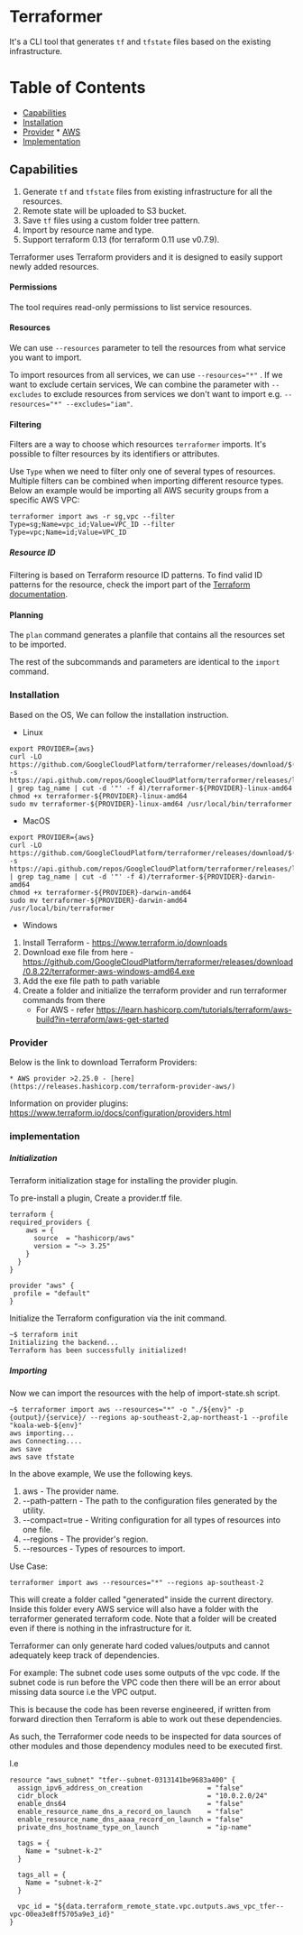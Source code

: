 # Terraformer

It's a CLI tool that generates `tf` and `tfstate` files based on the existing infrastructure.


# Table of Contents
- [Capabilities](#capabilities)
- [Installation](#installation)
- [Provider](#provider)
       * [AWS](/Docs/aws.md)
- [Implementation](#implementation)

## Capabilities

1. Generate `tf` and `tfstate` files from existing infrastructure for all the
    resources.
2. Remote state will be uploaded to S3 bucket.
3. Save `tf` files using a custom folder tree pattern.
4. Import by resource name and type.
5. Support terraform 0.13 (for terraform 0.11 use v0.7.9).

Terraformer uses Terraform providers and it is designed to easily support newly added resources.

#### Permissions

The tool requires read-only permissions to list service resources.

#### Resources

We can use `--resources` parameter to tell the resources from what service you want to import.

To import resources from all services, we can use `--resources="*"` . If we want to exclude certain services, We can combine the parameter with `--excludes` to exclude resources from services we don't want to import e.g. `--resources="*" --excludes="iam"`.

#### Filtering

Filters are a way to choose which resources `terraformer` imports. It's possible to filter resources by its identifiers or attributes.

Use `Type` when we need to filter only one of several types of resources. Multiple filters can be combined when importing different resource types. Below an example would be importing all AWS security groups from a specific AWS VPC:
```
terraformer import aws -r sg,vpc --filter Type=sg;Name=vpc_id;Value=VPC_ID --filter Type=vpc;Name=id;Value=VPC_ID
```

##### Resource ID

Filtering is based on Terraform resource ID patterns. To find valid ID patterns for the resource, check the import part of the [Terraform documentation][terraform-providers].

[terraform-providers]: https://www.terraform.io/docs/providers/

#### Planning

The `plan` command generates a planfile that contains all the resources set to be imported.

The rest of the subcommands and parameters are identical to the `import` command.


### Installation
Based on the OS, We can follow the installation instruction.


* Linux

```
export PROVIDER={aws}
curl -LO https://github.com/GoogleCloudPlatform/terraformer/releases/download/$(curl -s https://api.github.com/repos/GoogleCloudPlatform/terraformer/releases/latest | grep tag_name | cut -d '"' -f 4)/terraformer-${PROVIDER}-linux-amd64
chmod +x terraformer-${PROVIDER}-linux-amd64
sudo mv terraformer-${PROVIDER}-linux-amd64 /usr/local/bin/terraformer
```
* MacOS

```
export PROVIDER={aws}
curl -LO https://github.com/GoogleCloudPlatform/terraformer/releases/download/$(curl -s https://api.github.com/repos/GoogleCloudPlatform/terraformer/releases/latest | grep tag_name | cut -d '"' -f 4)/terraformer-${PROVIDER}-darwin-amd64
chmod +x terraformer-${PROVIDER}-darwin-amd64
sudo mv terraformer-${PROVIDER}-darwin-amd64 /usr/local/bin/terraformer
```
* Windows
1. Install Terraform - https://www.terraform.io/downloads
2. Download exe file from here - https://github.com/GoogleCloudPlatform/terraformer/releases/download/0.8.22/terraformer-aws-windows-amd64.exe
3. Add the exe file path to path variable
4. Create a folder and initialize the terraform provider and run terraformer commands from there
   * For AWS -  refer https://learn.hashicorp.com/tutorials/terraform/aws-build?in=terraform/aws-get-started

### Provider

Below is the link to download Terraform Providers:

    * AWS provider >2.25.0 - [here](https://releases.hashicorp.com/terraform-provider-aws/)
  

Information on provider plugins:
https://www.terraform.io/docs/configuration/providers.html

### implementation

##### Initialization

Terraform initialization stage for installing the provider plugin.

To pre-install a plugin, Create a provider.tf file.

```
terraform {
required_providers {
    aws = {
      source  = "hashicorp/aws"
      version = "~> 3.25"
    }
  }
}

provider "aws" {
 profile = "default"
}
```

Initialize the Terraform configuration via the init command.

```
~$ terraform init
Initializing the backend...
Terraform has been successfully initialized!
```

##### Importing

Now we can import the resources with the help of import-state.sh script.

```
~$ terraformer import aws --resources="*" -o "./${env}" -p {output}/{service}/ --regions ap-southeast-2,ap-northeast-1 --profile "koala-web-${env}"
aws importing... 
aws Connecting....
aws save
aws save tfstate
```

In the above example, We use the following keys.

1. aws - The provider name.
2. --path-pattern - The path to the configuration files generated by the utility.
3. --compact=true - Writing configuration for all types of resources into one file.
4. --regions - The provider's region.
5. --resources - Types of resources to import.


Use Case:

```
terraformer import aws --resources="*" --regions ap-southeast-2
```

This will create a folder called "generated" inside the current directory. 
Inside this folder every AWS service will also have a folder with the terraformer generated terraform code. 
Note that a folder will be created even if there is nothing in the infrastructure for it. 

Terraformer can only generate hard coded values/outputs and cannot adequately keep track of dependencies. 

For example: 
The subnet code uses some outputs of the vpc code. If the subnet code is run before the VPC code then there will be an error
about missing data source i.e the VPC output. 

This is because the code has been reverse engineered, if written from forward direction then Terraform is able to work out these dependencies. 

As such, the Terraformer code needs to be inspected for data sources of other modules and those dependency modules need to be executed first. 

I.e

```
resource "aws_subnet" "tfer--subnet-0313141be9683a400" {
  assign_ipv6_address_on_creation                = "false"
  cidr_block                                     = "10.0.2.0/24"
  enable_dns64                                   = "false"
  enable_resource_name_dns_a_record_on_launch    = "false"
  enable_resource_name_dns_aaaa_record_on_launch = "false"
  private_dns_hostname_type_on_launch            = "ip-name"

  tags = {
    Name = "subnet-k-2"
  }

  tags_all = {
    Name = "subnet-k-2"
  }

  vpc_id = "${data.terraform_remote_state.vpc.outputs.aws_vpc_tfer--vpc-00ea3e8ff5705a9e3_id}"
}
```

